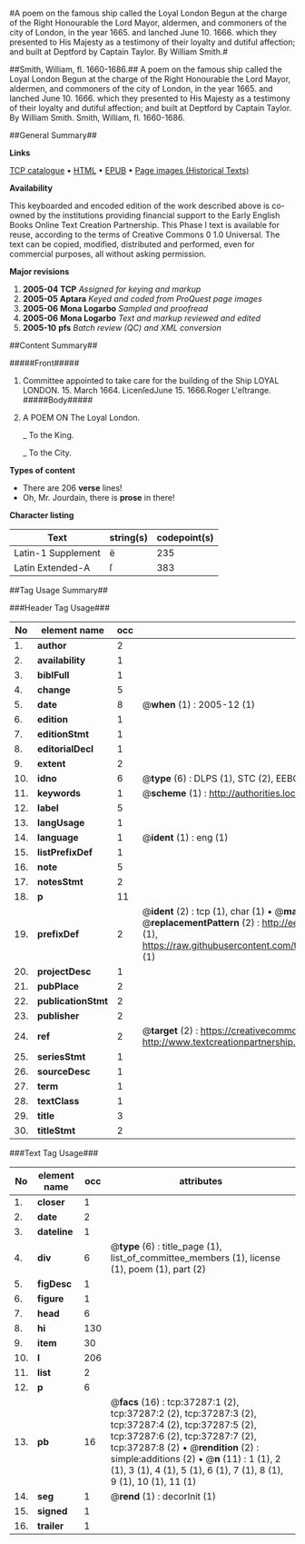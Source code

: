 #A poem on the famous ship called the Loyal London Begun at the charge of the Right Honourable the Lord Mayor, aldermen, and commoners of the city of London, in the year 1665. and lanched June 10. 1666. which they presented to His Majesty as a testimony of their loyalty and dutiful affection; and built at Deptford by Captain Taylor. By William Smith.#

##Smith, William, fl. 1660-1686.##
A poem on the famous ship called the Loyal London Begun at the charge of the Right Honourable the Lord Mayor, aldermen, and commoners of the city of London, in the year 1665. and lanched June 10. 1666. which they presented to His Majesty as a testimony of their loyalty and dutiful affection; and built at Deptford by Captain Taylor. By William Smith.
Smith, William, fl. 1660-1686.

##General Summary##

**Links**

[TCP catalogue](http://www.ota.ox.ac.uk/tcp/)  • 
[HTML](http://tei.it.ox.ac.uk/tcp/Texts-HTML/free/A60/A60606.html)  • 
[EPUB](http://tei.it.ox.ac.uk/tcp/Texts-EPUB/free/A60/A60606.epub) • 
[Page images (Historical Texts)](https://data.historicaltexts.jisc.ac.uk/view?pubId=eebo-99832813e&pageId=eebo-99832813e-37287-1)

**Availability**

This keyboarded and encoded edition of the
	       work described above is co-owned by the institutions
	       providing financial support to the Early English Books
	       Online Text Creation Partnership. This Phase I text is
	       available for reuse, according to the terms of Creative
	       Commons 0 1.0 Universal. The text can be copied,
	       modified, distributed and performed, even for
	       commercial purposes, all without asking permission.

**Major revisions**

1. __2005-04__ __TCP__ *Assigned for keying and markup*
1. __2005-05__ __Aptara__ *Keyed and coded from ProQuest page images*
1. __2005-06__ __Mona Logarbo__ *Sampled and proofread*
1. __2005-06__ __Mona Logarbo__ *Text and markup reviewed and edited*
1. __2005-10__ __pfs__ *Batch review (QC) and XML conversion*

##Content Summary##

#####Front#####

1. Committee appointed to take care for the building of the
Ship LOYAL LONDON. 15. March 1664.
LicenſedJune 15. 1666.Roger L'eſtrange.
#####Body#####

1. A POEM
ON
The Loyal London.

    _ To the King.

    _ To the City.

**Types of content**

  * There are 206 **verse** lines!
  * Oh, Mr. Jourdain, there is **prose** in there!

**Character listing**


|Text|string(s)|codepoint(s)|
|---|---|---|
|Latin-1 Supplement|ë|235|
|Latin Extended-A|ſ|383|

##Tag Usage Summary##

###Header Tag Usage###

|No|element name|occ|attributes|
|---|---|---|---|
|1.|__author__|2||
|2.|__availability__|1||
|3.|__biblFull__|1||
|4.|__change__|5||
|5.|__date__|8| @__when__ (1) : 2005-12 (1)|
|6.|__edition__|1||
|7.|__editionStmt__|1||
|8.|__editorialDecl__|1||
|9.|__extent__|2||
|10.|__idno__|6| @__type__ (6) : DLPS (1), STC (2), EEBO-CITATION (1), PROQUEST (1), VID (1)|
|11.|__keywords__|1| @__scheme__ (1) : http://authorities.loc.gov/ (1)|
|12.|__label__|5||
|13.|__langUsage__|1||
|14.|__language__|1| @__ident__ (1) : eng (1)|
|15.|__listPrefixDef__|1||
|16.|__note__|5||
|17.|__notesStmt__|2||
|18.|__p__|11||
|19.|__prefixDef__|2| @__ident__ (2) : tcp (1), char (1)  •  @__matchPattern__ (2) : ([0-9\-]+):([0-9IVX]+) (1), (.+) (1)  •  @__replacementPattern__ (2) : http://eebo.chadwyck.com/downloadtiff?vid=$1&page=$2 (1), https://raw.githubusercontent.com/textcreationpartnership/Texts/master/tcpchars.xml#$1 (1)|
|20.|__projectDesc__|1||
|21.|__pubPlace__|2||
|22.|__publicationStmt__|2||
|23.|__publisher__|2||
|24.|__ref__|2| @__target__ (2) : https://creativecommons.org/publicdomain/zero/1.0/ (1), http://www.textcreationpartnership.org/docs/. (1)|
|25.|__seriesStmt__|1||
|26.|__sourceDesc__|1||
|27.|__term__|1||
|28.|__textClass__|1||
|29.|__title__|3||
|30.|__titleStmt__|2||


###Text Tag Usage###

|No|element name|occ|attributes|
|---|---|---|---|
|1.|__closer__|1||
|2.|__date__|2||
|3.|__dateline__|1||
|4.|__div__|6| @__type__ (6) : title_page (1), list_of_committee_members (1), license (1), poem (1), part (2)|
|5.|__figDesc__|1||
|6.|__figure__|1||
|7.|__head__|6||
|8.|__hi__|130||
|9.|__item__|30||
|10.|__l__|206||
|11.|__list__|2||
|12.|__p__|6||
|13.|__pb__|16| @__facs__ (16) : tcp:37287:1 (2), tcp:37287:2 (2), tcp:37287:3 (2), tcp:37287:4 (2), tcp:37287:5 (2), tcp:37287:6 (2), tcp:37287:7 (2), tcp:37287:8 (2)  •  @__rendition__ (2) : simple:additions (2)  •  @__n__ (11) : 1 (1), 2 (1), 3 (1), 4 (1), 5 (1), 6 (1), 7 (1), 8 (1), 9 (1), 10 (1), 11 (1)|
|14.|__seg__|1| @__rend__ (1) : decorInit (1)|
|15.|__signed__|1||
|16.|__trailer__|1||
